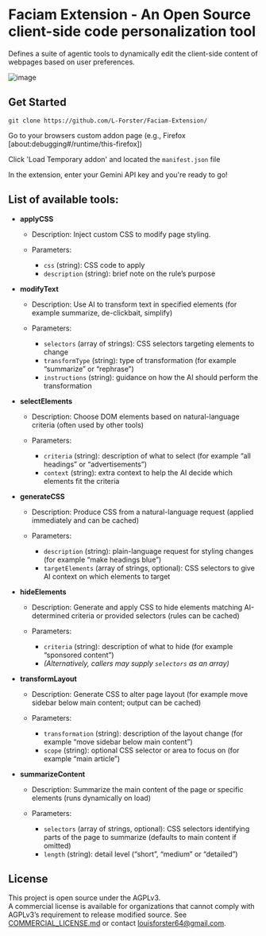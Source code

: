 # Faciam Extension - An Open Source client-side code personalization tool 


Defines a suite of agentic tools to dynamically edit the client-side content of webpages based on user preferences.

![image](https://github.com/user-attachments/assets/4f945cf6-d272-4302-9c60-70fc219fb7eb)


## Get Started

`git clone https://github.com/L-Forster/Faciam-Extension/`

Go to your browsers custom addon page (e.g., Firefox [about:debugging#/runtime/this-firefox])

Click 'Load Temporary addon' and located the `manifest.json` file

In the extension, enter your Gemini API key and you're ready to go!

## List of available tools:

* **applyCSS**

  * Description: Inject custom CSS to modify page styling.
  * Parameters:

    * `css` (string): CSS code to apply
    * `description` (string): brief note on the rule’s purpose

* **modifyText**

  * Description: Use AI to transform text in specified elements (for example summarize, de-clickbait, simplify)
  * Parameters:

    * `selectors` (array of strings): CSS selectors targeting elements to change
    * `transformType` (string): type of transformation (for example “summarize” or “rephrase”)
    * `instructions` (string): guidance on how the AI should perform the transformation

* **selectElements**

  * Description: Choose DOM elements based on natural-language criteria (often used by other tools)
  * Parameters:

    * `criteria` (string): description of what to select (for example “all headings” or “advertisements”)
    * `context` (string): extra context to help the AI decide which elements fit the criteria

* **generateCSS**

  * Description: Produce CSS from a natural-language request (applied immediately and can be cached)
  * Parameters:

    * `description` (string): plain-language request for styling changes (for example “make headings blue”)
    * `targetElements` (array of strings, optional): CSS selectors to give AI context on which elements to target

* **hideElements**

  * Description: Generate and apply CSS to hide elements matching AI-determined criteria or provided selectors (rules can be cached)
  * Parameters:

    * `criteria` (string): description of what to hide (for example “sponsored content”)
    * *(Alternatively, callers may supply `selectors` as an array)*

* **transformLayout**

  * Description: Generate CSS to alter page layout (for example move sidebar below main content; output can be cached)
  * Parameters:

    * `transformation` (string): description of the layout change (for example “move sidebar below main content”)
    * `scope` (string): optional CSS selector or area to focus on (for example “main article”)

* **summarizeContent**

  * Description: Summarize the main content of the page or specific elements (runs dynamically on load)
  * Parameters:

    * `selectors` (array of strings, optional): CSS selectors identifying parts of the page to summarize (defaults to main content if omitted)
    * `length` (string): detail level (“short”, “medium” or “detailed”)




## License

This project is open source under the AGPLv3.  
A commercial license is available for organizations that cannot comply with AGPLv3’s requirement to release modified source. See [COMMERCIAL_LICENSE.md](COMMERCIAL_LICENSE.md) or contact louisforster64@gmail.com.
